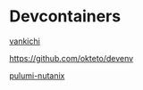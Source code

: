 # Devcontainers

[vankichi](https://github.com/vankichi/dotfiles/tree/master/dockers)

https://github.com/okteto/devenv

[pulumi-nutanix](https://github.com/s0nyguy/pulumi-nutanix/blob/main/.devcontainer/Dockerfile)
